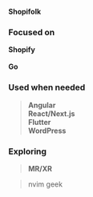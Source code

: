 **Shopifolk**

### Focused on
<b>Shopify</b><br/>
<br/>
<b>Go</b><br/>

### Used when needed
> <b>Angular</b><br/>
> <b>React/Next.js</b><br/>
> <b>Flutter</b><br/>
> <b>WordPress</b><br/>

### Exploring
> <b>MR/XR</b>

> nvim geek
